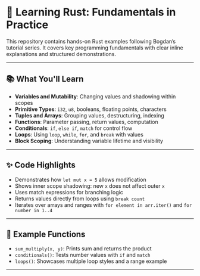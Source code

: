 # 🦀 Learning Rust: Fundamentals in Practice

This repository contains hands-on Rust examples following Bogdan’s tutorial series. It covers key programming fundamentals with clear inline explanations and structured demonstrations.

---

## 📚 What You'll Learn

- **Variables and Mutability**: Changing values and shadowing within scopes  
- **Primitive Types**: `i32`, `u8`, booleans, floating points, characters  
- **Tuples and Arrays**: Grouping values, destructuring, indexing  
- **Functions**: Parameter passing, return values, computation  
- **Conditionals**: `if`, `else if`, `match` for control flow  
- **Loops**: Using `loop`, `while`, `for`, and `break` with values  
- **Block Scoping**: Understanding variable lifetime and visibility

---

## ✨ Code Highlights

- Demonstrates how `let mut x = 5` allows modification  
- Shows inner scope shadowing: new `x` does not affect outer `x`  
- Uses match expressions for branching logic  
- Returns values directly from loops using `break count`  
- Iterates over arrays and ranges with `for element in arr.iter()` and `for number in 1..4`

---

## 🧪 Example Functions

- `sum_multiply(x, y)`: Prints sum and returns the product  
- `conditionals()`: Tests number values with `if` and `match`  
- `loops()`: Showcases multiple loop styles and a range example

---